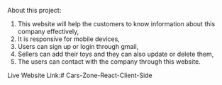 About this project:
1. This website will help the customers to know information about this company effectively,
2. It is responsive for mobile devices,
3. Users can sign up or login through gmail,
4. Sellers can add their toys and they can also update or delete them,
5. The users can contact with the company through this website.

Live Website Link:# Cars-Zone-React-Client-Side
